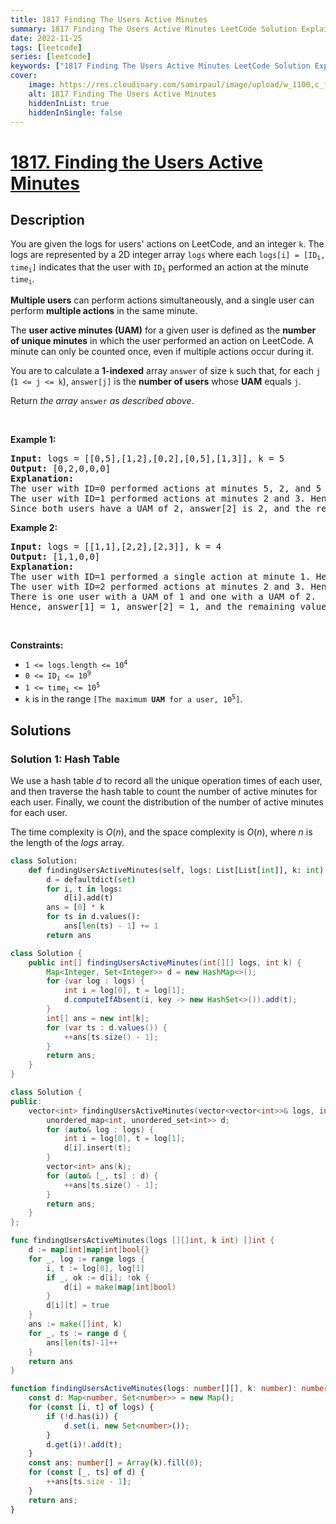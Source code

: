 ```yaml
---
title: 1817 Finding The Users Active Minutes
summary: 1817 Finding The Users Active Minutes LeetCode Solution Explained
date: 2022-11-25
tags: [leetcode]
series: [leetcode]
keywords: ["1817 Finding The Users Active Minutes LeetCode Solution Explained in all languages", "1817 Finding The Users Active Minutes", "LeetCode", "leetcode solution in Python3 C++ Java Go PHP Ruby Swift TypeScript Rust C# JavaScript C", "GeeksforGeeks", "InterviewBit", "Coding Ninjas", "HackerRank", "HackerEarth", "CodeChef", "TopCoder", "AlgoExpert", "freeCodeCamp", "Codeforces", "GitHub", "AtCoder", "Samir Paul"]
cover:
    image: https://res.cloudinary.com/samirpaul/image/upload/w_1100,c_fit,co_rgb:FFFFFF,l_text:Arial_75_bold:1817 Finding The Users Active Minutes - Solution Explained/problem-solving.webp
    alt: 1817 Finding The Users Active Minutes
    hiddenInList: true
    hiddenInSingle: false
---
```



# [1817. Finding the Users Active Minutes](https://leetcode.com/problems/finding-the-users-active-minutes)


## Description

<p>You are given the logs for users&#39; actions on LeetCode, and an integer <code>k</code>. The logs are represented by a 2D integer array <code>logs</code> where each <code>logs[i] = [ID<sub>i</sub>, time<sub>i</sub>]</code> indicates that the user with <code>ID<sub>i</sub></code> performed an action at the minute <code>time<sub>i</sub></code>.</p>

<p><strong>Multiple users</strong> can perform actions simultaneously, and a single user can perform <strong>multiple actions</strong> in the same minute.</p>

<p>The <strong>user active minutes (UAM)</strong> for a given user is defined as the <strong>number of unique minutes</strong> in which the user performed an action on LeetCode. A minute can only be counted once, even if multiple actions occur during it.</p>

<p>You are to calculate a <strong>1-indexed</strong> array <code>answer</code> of size <code>k</code> such that, for each <code>j</code> (<code>1 &lt;= j &lt;= k</code>), <code>answer[j]</code> is the <strong>number of users</strong> whose <strong>UAM</strong> equals <code>j</code>.</p>

<p>Return <i>the array </i><code>answer</code><i> as described above</i>.</p>

<p>&nbsp;</p>
<p><strong class="example">Example 1:</strong></p>

<pre>
<strong>Input:</strong> logs = [[0,5],[1,2],[0,2],[0,5],[1,3]], k = 5
<strong>Output:</strong> [0,2,0,0,0]
<strong>Explanation:</strong>
The user with ID=0 performed actions at minutes 5, 2, and 5 again. Hence, they have a UAM of 2 (minute 5 is only counted once).
The user with ID=1 performed actions at minutes 2 and 3. Hence, they have a UAM of 2.
Since both users have a UAM of 2, answer[2] is 2, and the remaining answer[j] values are 0.
</pre>

<p><strong class="example">Example 2:</strong></p>

<pre>
<strong>Input:</strong> logs = [[1,1],[2,2],[2,3]], k = 4
<strong>Output:</strong> [1,1,0,0]
<strong>Explanation:</strong>
The user with ID=1 performed a single action at minute 1. Hence, they have a UAM of 1.
The user with ID=2 performed actions at minutes 2 and 3. Hence, they have a UAM of 2.
There is one user with a UAM of 1 and one with a UAM of 2.
Hence, answer[1] = 1, answer[2] = 1, and the remaining values are 0.
</pre>

<p>&nbsp;</p>
<p><strong>Constraints:</strong></p>

<ul>
	<li><code>1 &lt;= logs.length &lt;= 10<sup>4</sup></code></li>
	<li><code>0 &lt;= ID<sub>i</sub> &lt;= 10<sup>9</sup></code></li>
	<li><code>1 &lt;= time<sub>i</sub> &lt;= 10<sup>5</sup></code></li>
	<li><code>k</code> is in the range <code>[The maximum <strong>UAM</strong> for a user, 10<sup>5</sup>]</code>.</li>
</ul>

## Solutions

### Solution 1: Hash Table

We use a hash table $d$ to record all the unique operation times of each user, and then traverse the hash table to count the number of active minutes for each user. Finally, we count the distribution of the number of active minutes for each user.

The time complexity is $O(n)$, and the space complexity is $O(n)$, where $n$ is the length of the $logs$ array.

<!-- tabs:start -->

```python
class Solution:
    def findingUsersActiveMinutes(self, logs: List[List[int]], k: int) -> List[int]:
        d = defaultdict(set)
        for i, t in logs:
            d[i].add(t)
        ans = [0] * k
        for ts in d.values():
            ans[len(ts) - 1] += 1
        return ans
```

```java
class Solution {
    public int[] findingUsersActiveMinutes(int[][] logs, int k) {
        Map<Integer, Set<Integer>> d = new HashMap<>();
        for (var log : logs) {
            int i = log[0], t = log[1];
            d.computeIfAbsent(i, key -> new HashSet<>()).add(t);
        }
        int[] ans = new int[k];
        for (var ts : d.values()) {
            ++ans[ts.size() - 1];
        }
        return ans;
    }
}
```

```cpp
class Solution {
public:
    vector<int> findingUsersActiveMinutes(vector<vector<int>>& logs, int k) {
        unordered_map<int, unordered_set<int>> d;
        for (auto& log : logs) {
            int i = log[0], t = log[1];
            d[i].insert(t);
        }
        vector<int> ans(k);
        for (auto& [_, ts] : d) {
            ++ans[ts.size() - 1];
        }
        return ans;
    }
};
```

```go
func findingUsersActiveMinutes(logs [][]int, k int) []int {
	d := map[int]map[int]bool{}
	for _, log := range logs {
		i, t := log[0], log[1]
		if _, ok := d[i]; !ok {
			d[i] = make(map[int]bool)
		}
		d[i][t] = true
	}
	ans := make([]int, k)
	for _, ts := range d {
		ans[len(ts)-1]++
	}
	return ans
}
```

```ts
function findingUsersActiveMinutes(logs: number[][], k: number): number[] {
    const d: Map<number, Set<number>> = new Map();
    for (const [i, t] of logs) {
        if (!d.has(i)) {
            d.set(i, new Set<number>());
        }
        d.get(i)!.add(t);
    }
    const ans: number[] = Array(k).fill(0);
    for (const [_, ts] of d) {
        ++ans[ts.size - 1];
    }
    return ans;
}
```

<!-- tabs:end -->

<!-- end -->
